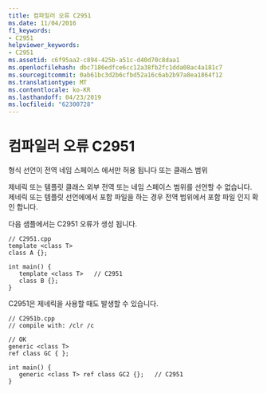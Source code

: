 ```yaml
---
title: 컴파일러 오류 C2951
ms.date: 11/04/2016
f1_keywords:
- C2951
helpviewer_keywords:
- C2951
ms.assetid: c6f95aa2-c894-425b-a51c-d40d70c8daa1
ms.openlocfilehash: dbc7186edfce6cc12a38fb2fc1dda08ac4a181c7
ms.sourcegitcommit: 0ab61bc3d2b6cfbd52a16c6ab2b97a8ea1864f12
ms.translationtype: MT
ms.contentlocale: ko-KR
ms.lasthandoff: 04/23/2019
ms.locfileid: "62300728"
---
```

# <a name="compiler-error-c2951"></a>컴파일러 오류 C2951

형식 선언이 전역 네임 스페이스 에서만 허용 됩니다 또는 클래스 범위

제네릭 또는 템플릿 클래스 외부 전역 또는 네임 스페이스 범위를 선언할 수 없습니다. 제네릭 또는 템플릿 선언에에서 포함 파일을 하는 경우 전역 범위에서 포함 파일 인지 확인 합니다.

다음 샘플에서는 C2951 오류가 생성 됩니다.

```
// C2951.cpp
template <class T>
class A {};

int main() {
   template <class T>   // C2951
   class B {};
}
```

C2951은 제네릭을 사용할 때도 발생할 수 있습니다.

```
// C2951b.cpp
// compile with: /clr /c

// OK
generic <class T>
ref class GC { };

int main() {
   generic <class T> ref class GC2 {};   // C2951
}
```